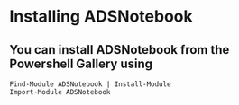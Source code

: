 # Installing ADSNotebook

## You can install ADSNotebook from the Powershell Gallery using 

    Find-Module ADSNotebook | Install-Module
    Import-Module ADSNotebook
